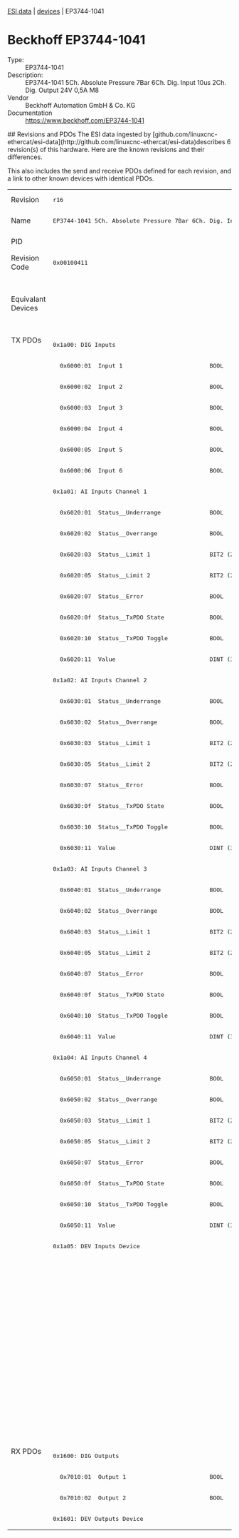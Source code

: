 <div class="nav"><a href="/esi-data">ESI data</a> | <a href="/esi-data/devices">devices</a> | EP3744-1041</div>

#  Beckhoff EP3744-1041

<dl>
  <dt>Type:</dt><dd>EP3744-1041</dd>
  <dt>Description:</dt><dd>EP3744-1041 5Ch. Absolute Pressure 7Bar 6Ch. Dig. Input 10us 2Ch. Dig. Output 24V 0,5A M8</dd>
  <dt>Vendor</dt><dd>Beckhoff Automation GmbH & Co. KG</dd>
  <dt>Documentation</dt><dd><a href="https://www.beckhoff.com/EP3744-1041">https://www.beckhoff.com/EP3744-1041</a></dd>
</dl>
## Revisions and PDOs
The ESI data ingested by [github.com/linuxcnc-ethercat/esi-data](http://github.com/linuxcnc-ethercat/esi-data)describes 6 revision(s) of this hardware.  Here are the known revisions and their differences.

This also includes the send and receive PDOs defined for each revision, and a link to other known devices with identical PDOs.

<table>
<tr >
<td class="first">Revision</td>
<td ><pre>r16</pre></td>
<td ><pre>r17</pre></td>
<td ><pre>r18</pre></td>
<td ><pre>r19</pre></td>
<td ><pre>r20</pre></td>
<td ><pre>r21</pre></td>
</tr>
<tr >
<td class="first">Name</td>
<td ><pre>EP3744-1041 5Ch. Absolute Pressure 7Bar 6Ch. Dig. Input 10us 2Ch. Dig. Output 24V 0,5A M8</pre></td>
<td  colspan=2 align="center"><pre>EP3744-1041 5Ch. Absolute Pressure 6Ch. Dig. Input 10us 2Ch. Dig. Output 24V 0,5A M8</pre></td>
<td  colspan=3 align="center"><pre>EP3744-1041 5Ch. Absolute Pressure 7Bar 6Ch. Dig. Input 10us 2Ch. Dig. Output 24V 0,5A M8</pre></td>
</tr>
<tr >
<td class="first">PID</td>
<td  colspan=6 align="center"><pre>0x0ea04052</pre></td>
</tr>
<tr >
<td class="first">Revision Code</td>
<td ><pre>0x00100411</pre></td>
<td ><pre>0x00110411</pre></td>
<td ><pre>0x00120411</pre></td>
<td ><pre>0x00130411</pre></td>
<td ><pre>0x00140411</pre></td>
<td ><pre>0x00150411</pre></td>
</tr>
<tr >
<td class="first">Equivalant Devices</td>
<td ></td>
<td  colspan=2 align="center"><pre><a href="EP3744-0041">EP3744-0041 r17</a><br/><a href="EP3744-0041">EP3744-0041 r18</a><br/><a href="EP3744-0041">EP3744-0041 r19</a><br/><a href="EP3744-0041">EP3744-0041 r20</a><br/><a href="EPP3744-0041">EPP3744-0041 r16</a><br/><a href="EPP3744-0041">EPP3744-0041 r17</a><br/><a href="EPP3744-1041">EPP3744-1041 r16</a></pre></td>
<td ><pre><a href="EPP3744-1041">EPP3744-1041 r17</a><br/><a href="EPP3744-1041">EPP3744-1041 r18</a></pre></td>
<td ><pre><a href="EPP3744-1041">EPP3744-1041 r19</a></pre></td>
<td ><pre><a href="EP3744-0041">EP3744-0041 r21</a><br/><a href="EPP3744-0041">EPP3744-0041 r18</a><br/><a href="EPP3744-1041">EPP3744-1041 r20</a></pre></td>
</tr>
<tr class="txpdo pdosection">
<td class="first" rowspan=53 valign=top>TX PDOs</td>
<td colspan=6 align="left"><pre>0x1a00: DIG Inputs</pre></td>
<td></td>
</tr>
<tr class="txpdo">
<td  colspan=6 align="left"><pre>  0x6000:01  Input 1                         BOOL</pre></td>
</tr>
<tr class="txpdo">
<td  colspan=6 align="left"><pre>  0x6000:02  Input 2                         BOOL</pre></td>
</tr>
<tr class="txpdo">
<td  colspan=6 align="left"><pre>  0x6000:03  Input 3                         BOOL</pre></td>
</tr>
<tr class="txpdo">
<td  colspan=6 align="left"><pre>  0x6000:04  Input 4                         BOOL</pre></td>
</tr>
<tr class="txpdo">
<td  colspan=6 align="left"><pre>  0x6000:05  Input 5                         BOOL</pre></td>
</tr>
<tr class="txpdo">
<td  colspan=6 align="left"><pre>  0x6000:06  Input 6                         BOOL</pre></td>
</tr>
<tr class="txpdo pdosection">
<td  colspan=6 align="left"><pre>0x1a01: AI Inputs Channel 1</pre></td>
</tr>
<tr class="txpdo">
<td  colspan=6 align="left"><pre>  0x6020:01  Status__Underrange              BOOL</pre></td>
</tr>
<tr class="txpdo">
<td  colspan=6 align="left"><pre>  0x6020:02  Status__Overrange               BOOL</pre></td>
</tr>
<tr class="txpdo">
<td  colspan=6 align="left"><pre>  0x6020:03  Status__Limit 1                 BIT2 (2 bits)</pre></td>
</tr>
<tr class="txpdo">
<td  colspan=6 align="left"><pre>  0x6020:05  Status__Limit 2                 BIT2 (2 bits)</pre></td>
</tr>
<tr class="txpdo">
<td  colspan=6 align="left"><pre>  0x6020:07  Status__Error                   BOOL</pre></td>
</tr>
<tr class="txpdo">
<td  colspan=6 align="left"><pre>  0x6020:0f  Status__TxPDO State             BOOL</pre></td>
</tr>
<tr class="txpdo">
<td  colspan=6 align="left"><pre>  0x6020:10  Status__TxPDO Toggle            BOOL</pre></td>
</tr>
<tr class="txpdo">
<td  colspan=6 align="left"><pre>  0x6020:11  Value                           DINT (32 bits)</pre></td>
</tr>
<tr class="txpdo pdosection">
<td  colspan=6 align="left"><pre>0x1a02: AI Inputs Channel 2</pre></td>
</tr>
<tr class="txpdo">
<td  colspan=6 align="left"><pre>  0x6030:01  Status__Underrange              BOOL</pre></td>
</tr>
<tr class="txpdo">
<td  colspan=6 align="left"><pre>  0x6030:02  Status__Overrange               BOOL</pre></td>
</tr>
<tr class="txpdo">
<td  colspan=6 align="left"><pre>  0x6030:03  Status__Limit 1                 BIT2 (2 bits)</pre></td>
</tr>
<tr class="txpdo">
<td  colspan=6 align="left"><pre>  0x6030:05  Status__Limit 2                 BIT2 (2 bits)</pre></td>
</tr>
<tr class="txpdo">
<td  colspan=6 align="left"><pre>  0x6030:07  Status__Error                   BOOL</pre></td>
</tr>
<tr class="txpdo">
<td  colspan=6 align="left"><pre>  0x6030:0f  Status__TxPDO State             BOOL</pre></td>
</tr>
<tr class="txpdo">
<td  colspan=6 align="left"><pre>  0x6030:10  Status__TxPDO Toggle            BOOL</pre></td>
</tr>
<tr class="txpdo">
<td  colspan=6 align="left"><pre>  0x6030:11  Value                           DINT (32 bits)</pre></td>
</tr>
<tr class="txpdo pdosection">
<td  colspan=6 align="left"><pre>0x1a03: AI Inputs Channel 3</pre></td>
</tr>
<tr class="txpdo">
<td  colspan=6 align="left"><pre>  0x6040:01  Status__Underrange              BOOL</pre></td>
</tr>
<tr class="txpdo">
<td  colspan=6 align="left"><pre>  0x6040:02  Status__Overrange               BOOL</pre></td>
</tr>
<tr class="txpdo">
<td  colspan=6 align="left"><pre>  0x6040:03  Status__Limit 1                 BIT2 (2 bits)</pre></td>
</tr>
<tr class="txpdo">
<td  colspan=6 align="left"><pre>  0x6040:05  Status__Limit 2                 BIT2 (2 bits)</pre></td>
</tr>
<tr class="txpdo">
<td  colspan=6 align="left"><pre>  0x6040:07  Status__Error                   BOOL</pre></td>
</tr>
<tr class="txpdo">
<td  colspan=6 align="left"><pre>  0x6040:0f  Status__TxPDO State             BOOL</pre></td>
</tr>
<tr class="txpdo">
<td  colspan=6 align="left"><pre>  0x6040:10  Status__TxPDO Toggle            BOOL</pre></td>
</tr>
<tr class="txpdo">
<td  colspan=6 align="left"><pre>  0x6040:11  Value                           DINT (32 bits)</pre></td>
</tr>
<tr class="txpdo pdosection">
<td  colspan=6 align="left"><pre>0x1a04: AI Inputs Channel 4</pre></td>
</tr>
<tr class="txpdo">
<td  colspan=6 align="left"><pre>  0x6050:01  Status__Underrange              BOOL</pre></td>
</tr>
<tr class="txpdo">
<td  colspan=6 align="left"><pre>  0x6050:02  Status__Overrange               BOOL</pre></td>
</tr>
<tr class="txpdo">
<td  colspan=6 align="left"><pre>  0x6050:03  Status__Limit 1                 BIT2 (2 bits)</pre></td>
</tr>
<tr class="txpdo">
<td  colspan=6 align="left"><pre>  0x6050:05  Status__Limit 2                 BIT2 (2 bits)</pre></td>
</tr>
<tr class="txpdo">
<td  colspan=6 align="left"><pre>  0x6050:07  Status__Error                   BOOL</pre></td>
</tr>
<tr class="txpdo">
<td  colspan=6 align="left"><pre>  0x6050:0f  Status__TxPDO State             BOOL</pre></td>
</tr>
<tr class="txpdo">
<td  colspan=6 align="left"><pre>  0x6050:10  Status__TxPDO Toggle            BOOL</pre></td>
</tr>
<tr class="txpdo">
<td  colspan=6 align="left"><pre>  0x6050:11  Value                           DINT (32 bits)</pre></td>
</tr>
<tr class="txpdo pdosection">
<td  colspan=6 align="left"><pre>0x1a05: DEV Inputs Device</pre></td>
</tr>
<tr class="txpdo pdosection">
<td  colspan=3 align="left"></td>
<td  colspan=3 align="left"><pre>0x1a06: AI Inputs Reference</pre></td>
</tr>
<tr class="txpdo">
<td  colspan=3 align="left"></td>
<td  colspan=3 align="left"><pre>  0x6060:01  Status__Underrange              BOOL</pre></td>
</tr>
<tr class="txpdo">
<td  colspan=3 align="left"></td>
<td  colspan=3 align="left"><pre>  0x6060:02  Status__Overrange               BOOL</pre></td>
</tr>
<tr class="txpdo">
<td  colspan=3 align="left"></td>
<td  colspan=3 align="left"><pre>  0x6060:03  Status__Limit 1                 BIT2 (2 bits)</pre></td>
</tr>
<tr class="txpdo">
<td  colspan=3 align="left"></td>
<td  colspan=3 align="left"><pre>  0x6060:05  Status__Limit 2                 BIT2 (2 bits)</pre></td>
</tr>
<tr class="txpdo">
<td  colspan=3 align="left"></td>
<td  colspan=3 align="left"><pre>  0x6060:07  Status__Error                   BOOL</pre></td>
</tr>
<tr class="txpdo">
<td  colspan=3 align="left"></td>
<td  colspan=3 align="left"><pre>  0x6060:0f  Status__TxPDO State             BOOL</pre></td>
</tr>
<tr class="txpdo">
<td  colspan=3 align="left"></td>
<td  colspan=3 align="left"><pre>  0x6060:10  Status__TxPDO Toggle            BOOL</pre></td>
</tr>
<tr class="txpdo">
<td  colspan=3 align="left"></td>
<td  colspan=3 align="left"><pre>  0x6060:11  Value                           DINT (32 bits)</pre></td>
</tr>
<tr class="rxpdo pdosection">
<td class="first" rowspan=4 valign=top>RX PDOs</td>
<td colspan=6 align="left"><pre>0x1600: DIG Outputs</pre></td>
<td></td>
</tr>
<tr class="rxpdo">
<td  colspan=6 align="left"><pre>  0x7010:01  Output 1                        BOOL</pre></td>
</tr>
<tr class="rxpdo">
<td  colspan=6 align="left"><pre>  0x7010:02  Output 2                        BOOL</pre></td>
</tr>
<tr class="rxpdo pdosection">
<td  colspan=6 align="left"><pre>0x1601: DEV Outputs Device</pre></td>
</tr>
</table>
